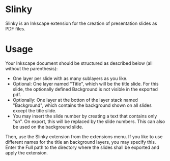 # Slinky
Slinky is an Inkscape extension for the creation of presentation slides as PDF files.


# Usage
Your Inkscape document should be structured as described below (all without the parenthesis):
* One layer per slide with as many sublayers as you like.
* Optional: One layer named "Title", which will be the title slide. For this slide, the optionally defined Background is not visible in the exported pdf.
* Optionally: One layer at the botton of the layer stack named "Background", which contains the background shown on all slides except the title slide.
* You may insert the slide number by creating a text that contains only "$sn$". On export, this will be replaced by the slide numbers.
    This can also be used on the background slide.
    
Then, use the Slinky extension from the extensions menu. If you like to use different names for the title an background layers, you may specify this. 
Enter the Full path to the directory where the slides shall be exported and apply the extension.
